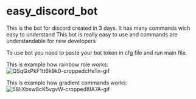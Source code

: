 # easy_discord_bot
This is the bot for discord created in 3 days. It has many commands wich easy to understand
This bot is really easy to use and commands are understandable for new developers

To use bot you need to paste your bot token in cfg file and run main file.


This is example how rainbow role works:
![QSqGxPkF1tt6k9k0-croppedcHeTn-gif](https://user-images.githubusercontent.com/69043738/116995382-ac67c400-ace2-11eb-93d2-8639ac1113db.gif)




This is example how gradient commands works:
![58IiXbsw8cK5vgvW-cropped8IA7A-gif](https://user-images.githubusercontent.com/69043738/116997053-f5b91300-ace4-11eb-95d7-81d77679e968.gif)

